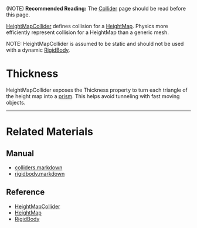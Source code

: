 (NOTE) **Recommended Reading:** The [Collider](https://github.com/zeroengineteam/ZeroDocs/blob/master/zero_editor_documentation/zeromanual/physics/colliders.markdown) page should be read before this page.

[HeightMapCollider](https://github.com/zeroengineteam/ZeroDocs/blob/master/code_reference/class_reference/heightmapcollider.markdown) defines collision for a [HeightMap](https://github.com/zeroengineteam/ZeroDocs/blob/master/code_reference/class_reference/heightmap.markdown). Physics more efficiently represent collision for a HeightMap than a generic mesh.

NOTE: HeightMapCollider is assumed to be static and should not be used with a dynamic [RigidBody](https://github.com/zeroengineteam/ZeroDocs/blob/master/zero_editor_documentation/zeromanual/physics/colliders/rigidbody.markdown).

 #  Thickness
HeightMapCollider exposes the Thickness  property to turn each triangle of the height map into a [prism](https://en.wikipedia.org/wiki/Triangular_prism ). This helps avoid tunneling with fast moving objects.

---
 #  Related Materials
 ##  Manual
 - [colliders.markdown](https://github.com/zeroengineteam/ZeroDocs/blob/master/zero_editor_documentation/zeromanual/physics/colliders.markdown)
 - [rigidbody.markdown](https://github.com/zeroengineteam/ZeroDocs/blob/master/zero_editor_documentation/zeromanual/physics/colliders/rigidbody.markdown)

 ##  Reference
 - [HeightMapCollider](https://github.com/zeroengineteam/ZeroDocs/blob/master/code_reference/class_reference/heightmapcollider.markdown)
 - [HeightMap](https://github.com/zeroengineteam/ZeroDocs/blob/master/code_reference/class_reference/heightmap.markdown)
 - [RigidBody](https://github.com/zeroengineteam/ZeroDocs/blob/master/code_reference/class_reference/rigidbody.markdown) 

 